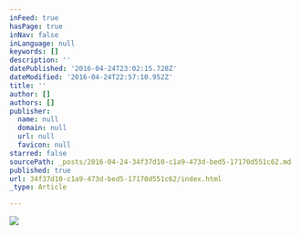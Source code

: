 ```yaml
---
inFeed: true
hasPage: true
inNav: false
inLanguage: null
keywords: []
description: ''
datePublished: '2016-04-24T23:02:15.728Z'
dateModified: '2016-04-24T22:57:10.952Z'
title: ''
author: []
authors: []
publisher:
  name: null
  domain: null
  url: null
  favicon: null
starred: false
sourcePath: _posts/2016-04-24-34f37d10-c1a9-473d-bed5-17170d551c62.md
published: true
url: 34f37d10-c1a9-473d-bed5-17170d551c62/index.html
_type: Article

---
```

![](https://the-grid-user-content.s3-us-west-2.amazonaws.com/b2be8ac2-b53a-4048-97c1-dcc29595f8e2.jpg)